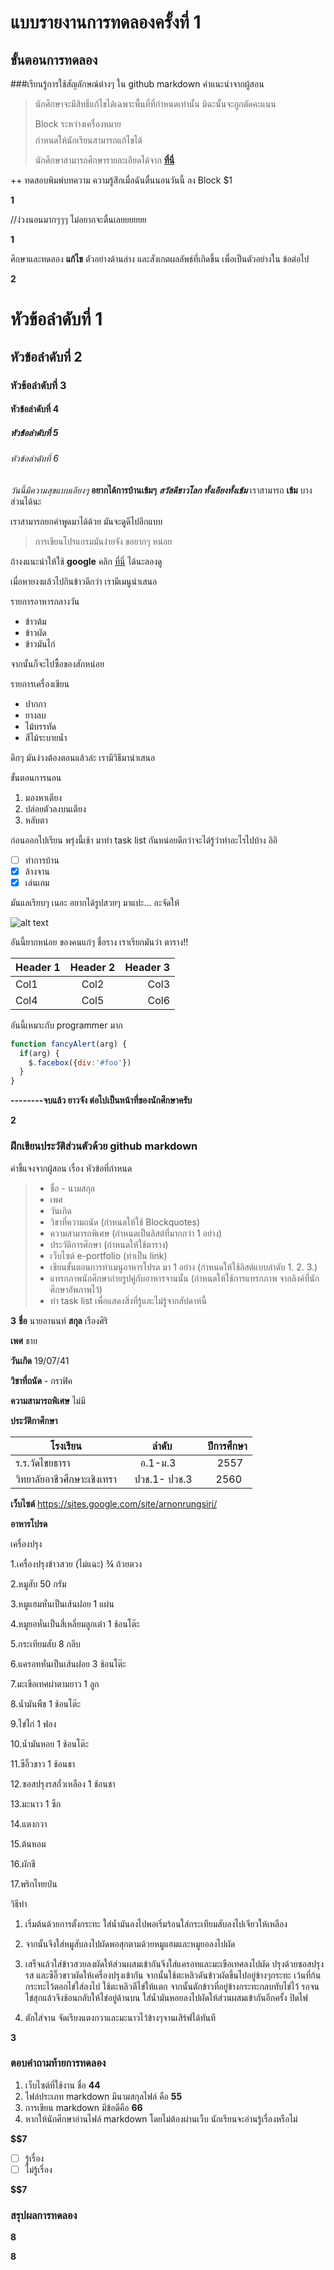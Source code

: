 # แบบรายงานการทดลองครั้งที่ 1

## ขั้นตอนการทดลอง

###เรียนรู้การใช้สัญลักษณ์ต่างๆ ใน github markdown
คำแนะนำจากผู้สอน
> นักศึกษาจะมีสิทธิ์แก้ไขได้เฉพาะพื้นที่ที่กำหนดเท่านั้น มิฉะนั้นจะถูกตัดคะแนน
> 
> Block ระหว่างเครื่องหมาย $$$$ กำหนดให้นักเรียนสามารถแก้ไขได้
> 
> นักศึกษาสามารถศึกษารายละเอียดได้จาก **[ที่นี่](https://ankworld.github.io/2017-10-3-How_to_Write_Github_Markdown.html)**

++ ทดสอบพิมพ์บทความ ความรู้สึกเมื่อฉันตื่นนอนวันนี้ ลง Block $1

**$$$$1**

//ง่วงนอนมากๆๆๆ ไม่อยากจะตื่นเลยยยยยย

**$$$$1**

ศึกษาและทดลอง **แก้ไข** ตัวอย่างด้านล่าง และสังเกตผลลัพธ์ที่เกิดขึ้น เพื่อเป็นตัวอย่างใน ข้อต่อไป

**$$$$2**

# หัวข้อลำดับที่ 1
## หัวข้อลำดับที่ 2
### หัวข้อลำดับที่ 3
#### หัวข้อลำดับที่ 4
##### หัวข้อลำดับที่ 5
###### หัวข้อลำดับที่ 6

_วันนี้มีความสุขแบบเอียงๆ_
**อยากได้การบ้านเข้มๆ**
**_สวัสดีชาวโลก ทั้งเอียงทั้งเข้ม_**
เราสามารถ **เข้ม** บางส่วนได้นะ

เราสามารถยกคำพูดมาได้ด้วย มันจะดูดีไปอีกแบบ
> การเขียนโปรแกรมมันง่ายจัง ขอยากๆ หน่อย

ถ้างงแนะนำให้ใช้ **google** คลิก [ที่นี่](https://www.google.co.th) ได้นะลองดู

เมื่อหายงงแล้วไปกินข้าวดีกว่า เรามีเมนูนำเสนอ

รายการอาหารกลางวัน
- ข้าวต้ม
- ข้าวผัด
- ข้าวมันไก่

จากนั้นก็จะไปซื้อของสักหน่อย

รายการเครื่องเขียน
* ปากกา
* ยางลบ
* ไม้บรรทัด
* สีไม้ระบายน้ำ

ดึกๆ มันง่วงต้องตอนแล้วล่ะ เรามีวิธีมานำเสนอ

ขั้นตอนการนอน
1. มองหาเตียง
2. ปล่อยตัวลงบนเตียง
3. หลับตา

ก่อนออกไปเรียน พรุ่งนี้เช้า มาทำ task list กันหน่อยดีกว่าจะได้รู้ว่าทำอะไรไปบ้าง อิอิ

- [ ] ทำการบ้าน
- [x] ล้างจาน
- [x] เล่นเกม

มันแลเรียบๆ เนอะ อยากได้รูปสวยๆ มาแปะ... อะจัดให้

![alt text](https://scontent.fbkk5-6.fna.fbcdn.net/v/t1.0-9/20155972_1222776067867584_8222141954943801824_n.jpg?oh=4ecb5096824d2af420a7d68bd1d16323&oe=5A7D4107)

อันนี้ยากหน่อย ของคนแก่ๆ ชื่อราง เราเรียกมันว่า ตาราง!!

| Header 1 | Header 2 | Header 3 |
|----------|:--------:|---------:|
|Col1      |   Col2   |   Col3   |
|Col4      |   Col5   |   Col6   |

อันนี้เหมาะกับ programmer มาก

```javascript
function fancyAlert(arg) {
  if(arg) {
    $.facebox({div:'#foo'})
  }
}
```

**--------จบแล้ว ยาวจัง ต่อไปเป็นหน้าที่ของนักศึกษาครับ**

**$$$$2**


### ฝึกเขียนประวัติส่วนตัวด้วย github markdown
คำชี้แจงจากผู้สอน เรื่อง หัวข้อที่กำหนด
> - ชื่อ - นามสกุล
> - เพศ
> - วันเกิด
> - วิชาที่ความถนัด (กำหนดให้ใช้ Blockquotes)
> - ความสามารถพิเศษ (กำหนดเป็นลิสต์ที่มากกว่า 1 อย่าง)
> - ประวัติการศึกษา (กำหนดให้ใช้ตาราง)
> - เว็บไซต์ e-portfolio (ทำเป็น link)
> - เขียนขั้นตอนการทำเมนูอาหารโปรด มา 1 อย่าง (กำหนดให้ใช้ลิสต์แบบลำดับ 1. 2. 3.)
> - แทรกภาพนักศึกษาถ่ายรูปคู่กับอาหารจานนั้น (กำหนดให้ใช้การแทรกภาพ จากลิงค์ที่นักศึกษาอัพภาพไว้)
> - ทำ task list เพื่อแสดงสิ่งที่รู้และไม่รู้จากสัปดาห์นี้

**$$$$3**
**ชื่อ** นายอานนท์ **สกุล** เรืองศิริ

**เพศ** ชาย

**วันเกิด** 19/07/41

**วิชาที่ถนัด** - กราฟิค

**ความสามารถพิเศษ** ไม่มี

**ประวัติกาศึกษา**


|**โรงเรียน** | **ลำดับ**  | **ปีการศึกษา**|
|----------|:--------:|:---------:|
|ร.ร.วัดไชยธารา |อ.1-ม.3    |   2557  |
|วิทยาลัยอาชีวศึกษาะเชิงเทรา|   ปวช.1- ปวช.3   |   2560  |

**เว็บไซต์** https://sites.google.com/site/arnonrungsiri/

**อาหารโปรด** 

เครื่องปรุง

1.เครื่องปรุงข้าวสวย (ไม่แฉะ) ¾ ถ้วยตวง

2.หมูสับ 50 กรัม

3.หมูแฮมหั่นเป็นเส้นฝอย 1 แผ่น

4.หมูยอหั่นเป็นสี่เหลี่ยมลูกเต๋า 1 ช้อนโต๊ะ

5.กระเทียมสับ 8 กลีบ

6.แครอทหั่นเป็นเส้นฝอย 3 ช้อนโต๊ะ

7.มะเขือเทศผ่าตามยาว 1 ลูก

8.น้ำมันพืช 1 ช้อนโต๊ะ

9.ไข่ไก่ 1 ฟอง

10.น้ำมันหอย 1 ช้อนโต๊ะ

11.ซีอิ๊วขาว 1 ช้อนชา

12.ซอสปรุงรสถั่วเหลือง 1 ช้อนชา

13.มะนาว 1 ซีก

14.แตงกวา 

15.ต้นหอม 

16.ผักชี 

17.พริกไทยป่น

วิธีทำ

1. เริ่มต้นด้วยการตั้งกระทะ ใส่น้ำมันลงไปพอเริ่มร้อนใส่กระเทียมสับลงไปเจียวให้เหลือง 

2. จากนั้นจึงใส่หมูสับลงไปผัดพอสุกตามด้วยหมูแฮมและหมูยอลงไปผัด 

3. เสร็จแล้วใส่ข้าวสวยลงผัดให้ส่วนผสมเข้ากันจึงใส่แครอทและมะเขือเทศลงไปผัด ปรุงด้วยซอสปรุงรส และซีอิ๊วขาวผัดให้เครื่องปรุงเข้ากัน จากนั้นใช้ตะหลิวดันข้าวผัดขึ้นไปอยู่ข้างๆกระทะ เว้นที่ก้นกระทะไว้ตอกไข่ใส่ลงไป ใช้ตะหลิวตีไข่ให้แตก จากนั้นตักข้าวที่อยู่ข้างกระทะกลบทับไข่ไว้ รอจนไข่สุกแล้วจึงช้อนกลับให้ไข่อยู่ด้านบน ใส่น้ำมันหอยลงไปผัดให้ส่วนผสมเข้ากันอีกครั้ง ปิดไฟ

4. ตักใส่จาน จัดเรียงแตงกวาและมะนาวไว้ข้างๆจานเสิร์ฟได้ทันที
 


**$$$$3**

### ตอบคำถามท้ายการทดลอง

1. เว็บไซต์ที่ใช้งาน ชื่อ **$4    4$**
2. ไฟล์ประเภท markdown มีนามสกุลไฟล์ คือ **$5   5$**
3. การเขียน markdown มีข้อดีคือ **$6   6$** 
4. หากให้นักศึกษาอ่านไฟล์ markdown โดยไม่ต้องผ่านเว็บ นักเรียนจะอ่านรู้เรื่องหรือไม่ 

**$$7** 

- [ ] รู้เรื่อง  
- [ ] ไม่รู้เรื่อง

**$$7** 

### สรุปผลการทดลอง

**$$$$8**

**$$$$8**
